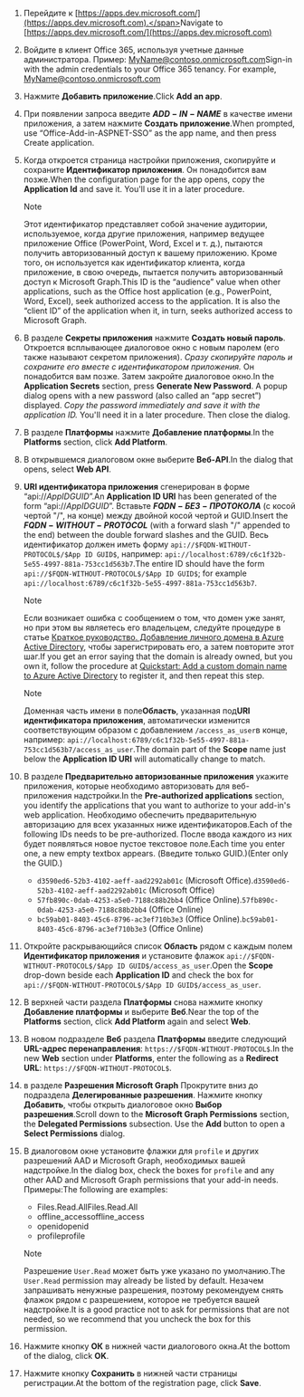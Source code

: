

1. <span data-ttu-id="f64cf-101">Перейдите к [https://apps.dev.microsoft.com/](https://apps.dev.microsoft.com).</span><span class="sxs-lookup"><span data-stu-id="f64cf-101">Navigate to [https://apps.dev.microsoft.com/](https://apps.dev.microsoft.com)</span></span>

1. <span data-ttu-id="f64cf-p101">Войдите в клиент Office 365, используя учетные данные администратора. Пример: MyName@contoso.onmicrosoft.com</span><span class="sxs-lookup"><span data-stu-id="f64cf-p101">Sign-in with the admin credentials to your Office 365 tenancy. For example, MyName@contoso.onmicrosoft.com</span></span>

1. <span data-ttu-id="f64cf-104">Нажмите **Добавить приложение**.</span><span class="sxs-lookup"><span data-stu-id="f64cf-104">Click **Add an app**.</span></span>

1. <span data-ttu-id="f64cf-105">При появлении запроса введите **$ADD-IN-NAME$** в качестве имени приложения, а затем нажмите **Создать приложение**.</span><span class="sxs-lookup"><span data-stu-id="f64cf-105">When prompted, use “Office-Add-in-ASPNET-SSO” as the app name, and then press Create application.</span></span>

1. <span data-ttu-id="f64cf-p102">Когда откроется страница настройки приложения, скопируйте и сохраните **Идентификатор приложения**. Он понадобится вам позже.</span><span class="sxs-lookup"><span data-stu-id="f64cf-p102">When the configuration page for the app opens, copy the **Application Id** and save it. You'll use it in a later procedure.</span></span>

    > [!NOTE]
    > <span data-ttu-id="f64cf-p103">Этот идентификатор представляет собой значение аудитории, используемое, когда другие приложения, например ведущее приложение Office (PowerPoint, Word, Excel и т. д.), пытаются получить авторизованный доступ к вашему приложению. Кроме того, он используется как идентификатор клиента, когда приложение, в свою очередь, пытается получить авторизованный доступ к Microsoft Graph.</span><span class="sxs-lookup"><span data-stu-id="f64cf-p103">This ID is the “audience” value when other applications, such as the Office host application (e.g., PowerPoint, Word, Excel), seek authorized access to the application. It is also the “client ID” of the application when it, in turn, seeks authorized access to Microsoft Graph.</span></span>

1. <span data-ttu-id="f64cf-p104">В разделе **Секреты приложения** нажмите **Создать новый пароль**. Откроется всплывающее диалоговое окно с новым паролем (его также называют секретом приложения). *Сразу скопируйте пароль и сохраните его вместе с идентификатором приложения.* Он понадобится вам позже. Затем закройте диалоговое окно.</span><span class="sxs-lookup"><span data-stu-id="f64cf-p104">In the **Application Secrets** section, press **Generate New Password**. A popup dialog opens with a new password (also called an “app secret”) displayed. *Copy the password immediately and save it with the application ID.* You'll need it in a later procedure. Then close the dialog.</span></span>

1. <span data-ttu-id="f64cf-115">В разделе **Платформы** нажмите **Добавление платформы**.</span><span class="sxs-lookup"><span data-stu-id="f64cf-115">In the **Platforms** section, click **Add Platform**.</span></span>

1. <span data-ttu-id="f64cf-116">В открывшемся диалоговом окне выберите **Веб-API**.</span><span class="sxs-lookup"><span data-stu-id="f64cf-116">In the dialog that opens, select **Web API**.</span></span>

1. <span data-ttu-id="f64cf-117">**URI идентификатора приложения** сгенерирован в форме “api://$App ID GUID$”.</span><span class="sxs-lookup"><span data-stu-id="f64cf-117">An **Application ID URI** has been generated of the form “api://$App ID GUID$”.</span></span> <span data-ttu-id="f64cf-118">Вставьте **$FQDN-БЕЗ-ПРОТОКОЛА$** (с косой чертой "/", на конце) между двойной косой чертой и GUID.</span><span class="sxs-lookup"><span data-stu-id="f64cf-118">Insert the **$FQDN-WITHOUT-PROTOCOL$** (with a forward slash "/" appended to the end) between the double forward slashes and the GUID.</span></span> <span data-ttu-id="f64cf-119">Весь идентификатор должен иметь форму `api://$FQDN-WITHOUT-PROTOCOL$/$App ID GUID$`, например: `api://localhost:6789/c6c1f32b-5e55-4997-881a-753cc1d563b7`.</span><span class="sxs-lookup"><span data-stu-id="f64cf-119">The entire ID should have the form `api://$FQDN-WITHOUT-PROTOCOL$/$App ID GUID$`; for example `api://localhost:6789/c6c1f32b-5e55-4997-881a-753cc1d563b7`.</span></span>

    > [!NOTE]
    > <span data-ttu-id="f64cf-120">Если возникает ошибка с сообщением о том, что домен уже занят, но при этом вы являетесь его владельцем, следуйте процедуре в статье [Краткое руководство. Добавление личного домена в Azure Active Directory](https://docs.microsoft.com/azure/active-directory/add-custom-domain), чтобы зарегистрировать его, а затем повторите этот шаг.</span><span class="sxs-lookup"><span data-stu-id="f64cf-120">If you get an error saying that the domain is already owned, but you own it, follow the procedure at [Quickstart: Add a custom domain name to Azure Active Directory](https://docs.microsoft.com/azure/active-directory/add-custom-domain) to register it, and then repeat this step.</span></span>

    > [!NOTE]
    > <span data-ttu-id="f64cf-121">Доменная часть имени в поле**Область**, указанная под**URI идентификатора приложения**, автоматически изменится соответствующим образом с добавлением `/access_as_user`в конце, например: `api://localhost:6789/c6c1f32b-5e55-4997-881a-753cc1d563b7/access_as_user`.</span><span class="sxs-lookup"><span data-stu-id="f64cf-121">The domain part of the **Scope** name just below the **Application ID URI** will automatically change to match.</span></span>

1. <span data-ttu-id="f64cf-122">В разделе **Предварительно авторизованные приложения** укажите приложения, которые необходимо авторизовать для веб-приложения надстройки.</span><span class="sxs-lookup"><span data-stu-id="f64cf-122">In the **Pre-authorized applications** section, you identify the applications that you want to authorize to your add-in's web application.</span></span> <span data-ttu-id="f64cf-123">Необходимо обеспечить предварительную авторизацию для всех указанных ниже идентификаторов.</span><span class="sxs-lookup"><span data-stu-id="f64cf-123">Each of the following IDs needs to be pre-authorized.</span></span> <span data-ttu-id="f64cf-124">После ввода каждого из них будет появляться новое пустое текстовое поле.</span><span class="sxs-lookup"><span data-stu-id="f64cf-124">Each time you enter one, a new empty textbox appears.</span></span> <span data-ttu-id="f64cf-125">(Введите только GUID.)</span><span class="sxs-lookup"><span data-stu-id="f64cf-125">(Enter only the GUID.)</span></span>
    * <span data-ttu-id="f64cf-126">`d3590ed6-52b3-4102-aeff-aad2292ab01c` (Microsoft Office).</span><span class="sxs-lookup"><span data-stu-id="f64cf-126">`d3590ed6-52b3-4102-aeff-aad2292ab01c` (Microsoft Office)</span></span>
    * <span data-ttu-id="f64cf-127">`57fb890c-0dab-4253-a5e0-7188c88b2bb4` (Office Online).</span><span class="sxs-lookup"><span data-stu-id="f64cf-127">`57fb890c-0dab-4253-a5e0-7188c88b2bb4` (Office Online)</span></span>
    * <span data-ttu-id="f64cf-128">`bc59ab01-8403-45c6-8796-ac3ef710b3e3` (Office Online).</span><span class="sxs-lookup"><span data-stu-id="f64cf-128">`bc59ab01-8403-45c6-8796-ac3ef710b3e3` (Office Online)</span></span>

1. <span data-ttu-id="f64cf-129">Откройте раскрывающийся список **Область** рядом с каждым полем **Идентификатор приложения** и установите флажок `api://$FQDN-WITHOUT-PROTOCOL$/$App ID GUID$/access_as_user`.</span><span class="sxs-lookup"><span data-stu-id="f64cf-129">Open the **Scope** drop-down beside each **Application ID** and check the box for `api://$FQDN-WITHOUT-PROTOCOL$/$App ID GUID$/access_as_user`.</span></span>

1. <span data-ttu-id="f64cf-130">В верхней части раздела **Платформы** снова нажмите кнопку **Добавление платформы** и выберите **Веб**.</span><span class="sxs-lookup"><span data-stu-id="f64cf-130">Near the top of the **Platforms** section, click **Add Platform** again and select **Web**.</span></span>

1. <span data-ttu-id="f64cf-131">В новом подразделе **Веб** раздела **Платформы** введите следующий **URL-адрес перенаправления**: `https://$FQDN-WITHOUT-PROTOCOL$`.</span><span class="sxs-lookup"><span data-stu-id="f64cf-131">In the new **Web** section under **Platforms**, enter the following as a **Redirect URL**: `https://$FQDN-WITHOUT-PROTOCOL$`.</span></span>

1. <span data-ttu-id="f64cf-p107">в разделе **Разрешения Microsoft Graph** Прокрутите вниз до подраздела **Делегированные разрешения**. Нажмите кнопку **Добавить**, чтобы открыть диалоговое окно **Выбор разрешения**.</span><span class="sxs-lookup"><span data-stu-id="f64cf-p107">Scroll down to the **Microsoft Graph Permissions** section, the **Delegated Permissions** subsection. Use the **Add** button to open a **Select Permissions** dialog.</span></span>

1. <span data-ttu-id="f64cf-134">В диалоговом окне установите флажки для `profile` и других разрешений AAD и Microsoft Graph, необходимых вашей надстройке.</span><span class="sxs-lookup"><span data-stu-id="f64cf-134">In the dialog box, check the boxes for `profile` and any other AAD and Microsoft Graph permissions that your add-in needs.</span></span> <span data-ttu-id="f64cf-135">Примеры:</span><span class="sxs-lookup"><span data-stu-id="f64cf-135">The following are examples:</span></span>

    * <span data-ttu-id="f64cf-136">Files.Read.All</span><span class="sxs-lookup"><span data-stu-id="f64cf-136">Files.Read.All</span></span>
    * <span data-ttu-id="f64cf-137">offline_access</span><span class="sxs-lookup"><span data-stu-id="f64cf-137">offline_access</span></span>
    * <span data-ttu-id="f64cf-138">openid</span><span class="sxs-lookup"><span data-stu-id="f64cf-138">openid</span></span>
    * <span data-ttu-id="f64cf-139">profile</span><span class="sxs-lookup"><span data-stu-id="f64cf-139">profile</span></span>

    > [!NOTE]
    > <span data-ttu-id="f64cf-140">Разрешение `User.Read` может быть уже указано по умолчанию.</span><span class="sxs-lookup"><span data-stu-id="f64cf-140">The `User.Read` permission may already be listed by default.</span></span> <span data-ttu-id="f64cf-141">Незачем запрашивать ненужные разрешения, поэтому рекомендуем снять флажок рядом с разрешением, которое не требуется вашей надстройке.</span><span class="sxs-lookup"><span data-stu-id="f64cf-141">It is a good practice not to ask for permissions that are not needed, so we recommend that you uncheck the box for this permission.</span></span>

1. <span data-ttu-id="f64cf-142">Нажмите кнопку **ОК** в нижней части диалогового окна.</span><span class="sxs-lookup"><span data-stu-id="f64cf-142">At the bottom of the dialog, click **OK**.</span></span>

1. <span data-ttu-id="f64cf-143">Нажмите кнопку **Сохранить** в нижней части страницы регистрации.</span><span class="sxs-lookup"><span data-stu-id="f64cf-143">At the bottom of the registration page, click **Save**.</span></span>
